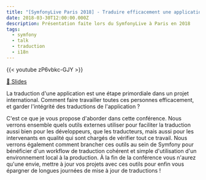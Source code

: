 ```yaml
---
title: "[SymfonyLive Paris 2018] - Traduire efficacement une application Symfony"
date: 2018-03-30T12:00:00.000Z
description: Présentation faite lors du SymfonyLive à Paris en 2018
tags:
  - symfony
  - talk
  - traduction
  - i18n
---
```


{{< youtube zP6vbkc-GJY >}}

[💬 Slides](https://welcomattic.github.io/traduire-efficacement-une-app-symfony/symfony-live-paris-2018/index.html#/)

La traduction d'une application est une étape primordiale dans un projet international. 
Comment faire travailler toutes ces personnes efficacement, et garder l'intégrité des traductions de l'application ? 

C'est ce que je vous propose d'aborder dans cette conférence. Nous verrons ensemble quels outils externes utiliser pour faciliter la traduction aussi bien pour les développeurs, que les traducteurs, mais aussi pour les intervenants en qualité qui sont chargés de vérifier tout ce travail. 
Nous verrons également comment brancher ces outils au sein de Symfony pour bénéficier d'un workflow de traduction cohérent et simple d'utilisation d'un environnement local à la production. 
À la fin de la conférence vous n'aurez qu'une envie, mettre à jour vos projets avec ces outils pour enfin vous épargner de longues journées de mise à jour de traductions !
